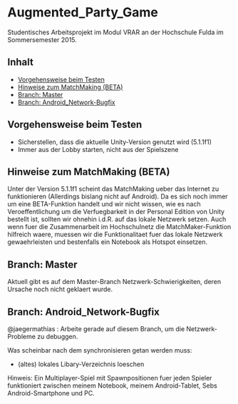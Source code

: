 # Augmented_Party_Game
Studentisches Arbeitsprojekt im Modul VRAR an der Hochschule Fulda im Sommersemester 2015.

## Inhalt
* [Vorgehensweise beim Testen](#vorgehensweise-beim-testen)
* [Hinweise zum MatchMaking (BETA)](#hinweise-zum-matchmaking-beta)
* [Branch: Master](#vorgehensweise-beim-testen)
* [Branch: Android_Network-Bugfix](#branch-android_network-bugfix)


## Vorgehensweise beim Testen
- Sicherstellen, dass die aktuelle Unity-Version genutzt wird (5.1.1f1)
- Immer aus der Lobby starten, nicht aus der Spielszene

## Hinweise zum MatchMaking (BETA)
Unter der Version 5.1.1f1 scheint das MatchMaking ueber das Internet zu funktionieren (Allerdings bislang nicht auf Android).
Da es sich noch immer um eine BETA-Funktion handelt und wir nicht wissen, wie es nach Veroeffentlichung um die Verfuegbarkeit in der Personal Edition von Unity bestellt ist, sollten wir ohnehin i.d.R. auf das lokale Netzwerk setzen.
Auch wenn fuer die Zusammenarbeit im Hochschulnetz die MatchMaker-Funktion hilfreich waere, muessen wir die Funktionalitaet fuer das lokale Netzwerk gewaehrleisten und bestenfalls ein Notebook als Hotspot einsetzen.


## Branch: Master
Aktuell gibt es auf dem Master-Branch Netzwerk-Schwierigkeiten, deren Ursache noch nicht geklaert wurde.

## Branch: Android_Network-Bugfix
@jaegermathias : Arbeite gerade auf diesem Branch, um die Netzwerk-Probleme zu debuggen.

Was scheinbar nach dem synchronisieren getan werden muss:
- (altes) lokales Libary-Verzeichnis loeschen

Hinweis: Ein Multiplayer-Spiel mit Spawnpositionen fuer jeden Spieler funktioniert zwischen meinem Notebook, meinem Android-Tablet, Sebs Android-Smartphone und PC.
